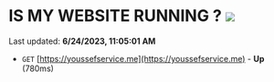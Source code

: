 # IS MY WEBSITE RUNNING ? [![](https://img.shields.io/static/v1?label=Sponsor&message=%E2%9D%A4&logo=GitHub&color=%23fe8e86)](https://github.com/sponsors/<username>)

Last updated: **6/24/2023, 11:05:01 AM**

- `GET` [https://youssefservice.me](https://youssefservice.me) - **Up** (780ms)
